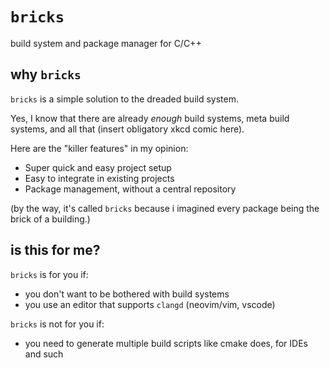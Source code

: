 # `bricks`
build system and package manager for C/C++

## why `bricks`
`bricks` is a simple solution to the dreaded build system.

Yes, I know that there are already *enough* build systems, meta build systems, and all that
(insert obligatory xkcd comic here).

Here are the "killer features" in my opinion:
- Super quick and easy project setup
- Easy to integrate in existing projects
- Package management, without a central repository

(by the way, it's called `bricks` because i imagined every package being the brick of a building.)

## is this for me?
`bricks` is for you if:
- you don't want to be bothered with build systems
- you use an editor that supports `clangd` (neovim/vim, vscode)

`bricks` is not for you if:
- you need to generate multiple build scripts like cmake does, for IDEs and such

